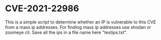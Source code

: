 # CVE-2021-22986

This is a simple script to determine whether an IP is vulnerable to this CVE from a mass ip addresses.
For finding mass ip addresses use shodan or zoomeye cli.
Save all the ips in a file name here "testips.txt".
